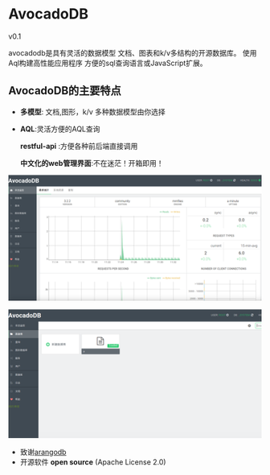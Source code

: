 
AvocadoDB
========
v0.1

avocadodb是具有灵活的数据模型
文档、图表和k/v多结构的开源数据库。
使用Aql构建高性能应用程序
方便的sql查询语言或JavaScript扩展。


AvocadoDB的主要特点
------------------------

- **多模型**: 文档,图形，k/v  多种数据模型由你选择

- **AQL**:灵活方便的AQL查询

  **restful-api** :方便各种前后端直接调用

  **中文化的web管理界面**:不在迷茫！开箱即用！


![](Documentation/1.png)


![](Documentation/2.png)




- 致谢[arangodb](https://github.com/arangodb/arangodb)
- 开源软件 **open source** (Apache License 2.0)
